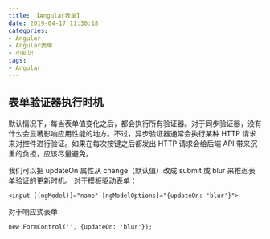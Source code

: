 ```yaml
---
title: 【Angular表单】
date: 2019-04-17 11:30:18
categories: 
- Angular
- Angular表单
- 小知识
tags:
- Angular
---
```


## 表单验证器执行时机
默认情况下，每当表单值变化之后，都会执行所有验证器。对于同步验证器，没有什么会显著影响应用性能的地方。不过，异步验证器通常会执行某种 HTTP 请求来对控件进行验证。如果在每次按键之后都发出 HTTP 请求会给后端 API 带来沉重的负担，应该尽量避免。

我们可以把 updateOn 属性从 change（默认值）改成 submit 或 blur 来推迟表单验证的更新时机。
对于模板驱动表单：
```
<input [(ngModel)]="name" [ngModelOptions]="{updateOn: 'blur'}">
```
对于响应式表单
```
new FormControl('', {updateOn: 'blur'});
```
